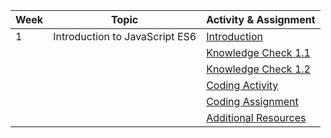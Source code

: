 | Week | Topic                  | Activity & Assignment |
|------|------------------------|-----------------------|
| 1    | Introduction to JavaScript ES6 | [Introduction](./Introduction_Instructions.pdf)         |
|      |                        | [Knowledge Check 1.1](https://docs.google.com/forms/d/1Y7TPEpS8M_k1fJlgi1hp6cHce5YpKWgjSu6w5vCRFDw/edit)  |
|      |                        | [Knowledge Check 1.2](https://docs.google.com/forms/d/11oxg_4kRgEyt_lr4Wtxu8A7qn5V4ENsGALT_GU1AUPo/edit)  |
|      |                        | [Coding Activity](https://classroom.github.com/a/NbEkB7RZ)      |
|      |                        | [Coding Assignment](https://classroom.github.com/a/an-1KO1D)    |
|      |                        | [Additional Resources](./Additional%20Resources.pdf)  |
